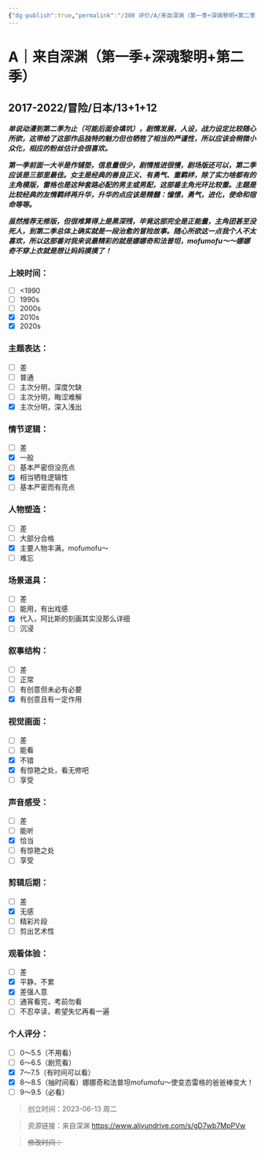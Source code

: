 ```yaml
---
{"dg-publish":true,"permalink":"/300 评价/A/来自深渊（第一季+深魂黎明+第二季）/","title":"来自深渊（第一季+深魂黎明+第二季）","tags":["A","治愈"],"created":"2023-11-12T14:20:33.000+08:00","updated":"2024-01-12T11:59:38.251+08:00"}
---
```



# A｜来自深渊（第一季+深魂黎明+第二季）
## 2017-2022/冒险/日本/13+1+12
***单说动漫到第二季为止（可能后面会填坑），剧情发展，人设，战力设定比较随心所欲，这带给了这部作品独特的魅力但也牺牲了相当的严谨性，所以应该会稍微小众化，相应的粉丝估计会很喜欢。***

***第一季前面一大半是作铺垫，信息量很少，剧情推进很慢，剧场版还可以，第二季应该是三部里最佳。女主是经典的善良正义、有勇气、重羁绊，除了实力啥都有的主角模版，雷格也是这种套路必配的男主或男配，这部番主角光环比较重。主题是比较经典的友情羁绊再升华，升华的点应该是精髓：憧憬，勇气，进化，使命和宿命等等。***

***虽然推荐无修版，但很难算得上是黑深残，毕竟这部完全是正能量，主角团甚至没死人，到第二季总体上确实就是一段治愈的冒险故事。随心所欲这一点我个人不太喜欢，所以这部番对我来说最精彩的就是娜娜奇和法普坦，mofumofu～～娜娜奇不穿上衣就是想让妈妈摸摸了！***
### 上映时间：
- [ ] <1990
- [ ] 1990s
- [ ] 2000s
- [x] 2010s
- [x] 2020s
### 主题表达：
- [ ] 差
- [ ] 普通
- [ ] 主次分明，深度欠缺
- [ ] 主次分明，晦涩难解
- [x] 主次分明，深入浅出
### 情节逻辑：
- [ ] 差
- [x] 一般
- [ ] 基本严密但没亮点
- [x] 相当牺牲逻辑性
- [ ] 基本严密而有亮点
### 人物塑造：
- [ ] 差
- [ ] 大部分合格 
- [x] 主要人物丰满，mofumofu～
- [ ] 难忘
### 场景道具：
- [ ] 差
- [ ] 能用，有出戏感
- [x] 代入，阿比斯的刻画其实没那么详细
- [ ] 沉浸
### 叙事结构：
- [ ] 差
- [ ] 正常
- [ ] 有创意但未必有必要
- [x] 有创意且有一定作用
### 视觉画面：
- [ ] 差
- [ ] 能看
- [x] 不错
- [x] 有惊艳之处，看无修吧
- [ ] 享受
### 声音感受：
- [ ] 差
- [ ] 能听
- [x] 恰当
- [ ] 有惊艳之处
- [ ] 享受
### 剪辑后期：
- [ ] 差
- [x] 无感
- [ ] 精彩片段
- [ ] 剪出艺术性
### 观看体验：
- [ ] 差
- [x] 平静，不累
- [x] 差强人意
- [ ] 通宵看完，考前勿看
- [ ] 不忍卒读，希望失忆再看一遍
### 个人评分：
- [ ] 0～5.5（不用看）
- [ ] 6～6.5（剧荒看）
- [x] 7～7.5（有时间可以看）
- [x] 8～8.5（抽时间看）娜娜奇和法普坦mofumofu～使变态雷格的爸爸棒变大！
- [ ] 9～9.5（必看）

>创立时间：2023-06-13 周二

>资源链接：来自深渊
https://www.aliyundrive.com/s/gD7wb7MpPVw

>~~修改时间：~~




